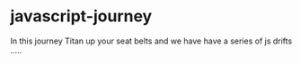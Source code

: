 # javascript-journey
In this journey Titan up your seat belts and we have have a series of js drifts .....


